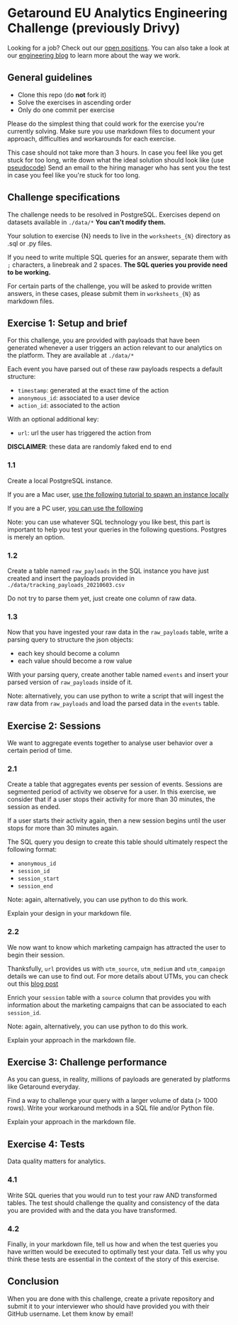# Getaround EU Analytics Engineering Challenge (previously Drivy)

Looking for a job? Check out our [open positions](https://www.welcometothejungle.com/en/companies/getaround/jobs).
You can also take a look at our [engineering blog](https://getaround.tech/) to learn more about the way we work.


## General guidelines

- Clone this repo (do **not** fork it)
- Solve the exercises in  ascending order
- Only do one commit per exercise

Please do the simplest thing that could work for the exercise you're currently solving.
Make sure you use markdown files to document your approach, difficulties and workarounds for each exercise.

This case should not take more than 3 hours.
In case you feel like you get stuck for too long, write down what the ideal solution should look like (use [pseudocode](https://en.wikipedia.org/wiki/Pseudocode))
Send an email to the hiring manager who has sent you the test in case you feel like you're stuck for too long.


## Challenge specifications

The challenge needs to be resolved in PostgreSQL.
Exercises depend on datasets available in `./data/*`
**You can't modify them.**

Your solution to exercise {N} needs to live in the `worksheets_{N}` directory as .sql or .py files. 

If you need to write multiple SQL queries for an answer, separate them with `;` characters, a linebreak and 2 spaces.
**The SQL queries you provide need to be working.**

For certain parts of the challenge, you will be asked to provide written answers, in these cases, please submit them in `worksheets_{N}` as markdown files.


## Exercise 1: Setup and brief

For this challenge, you are provided with payloads that have been generated whenever a user triggers an action relevant to our analytics on the platform. They are available at `./data/*`

Each event you have parsed out of these raw payloads respects a default structure:
- `timestamp`: generated at the exact time of the action
- `anonymous_id`: associated to a user device
- `action_id`: associated to the action

With an optional additional key:
- `url`: url the user has triggered the action from

**DISCLAIMER**: these data are randomly faked end to end

### 1.1

Create a local PostgreSQL instance. 

If you are a Mac user, [use the following tutorial to spawn an instance locally](https://www.codementor.io/@engineerapart/getting-started-with-postgresql-on-mac-osx-are8jcopb)

If you  are a PC user, [you can use the following](https://www.microfocus.com/documentation/idol/IDOL_12_0/MediaServer/Guides/html/English/Content/Getting_Started/Configure/_TRN_Set_up_PostgreSQL.htm)

Note: you can use whatever SQL technology you like best, this part is important to help you test your queries in the following questions. Postgres is merely an option.

### 1.2

Create a table named `raw_payloads` in the SQL instance you have just created and insert the payloads provided in `./data/tracking_payloads_20210603.csv`

Do not try to parse them yet, just create one column of raw data.

### 1.3

Now that you have ingested your raw data in the `raw_payloads` table, write a parsing query to structure the json objects: 
- each key should become a column
- each value should become a row value

With your parsing query, create another table named `events` and insert your parsed version of `raw_payloads` inside of it.

Note: alternatively, you can use python to write a script that will ingest the raw data from `raw_payloads` and load the parsed data in the `events` table.


## Exercise 2: Sessions

We want to aggregate events together to analyse user behavior over a certain period of time.

### 2.1 

Create a table that aggregates events per session of events. Sessions are segmented period of activity we observe for a user. In this exercise, we consider that if a user stops their activity for more than 30 minutes, the session as ended. 

If a user starts their activity again, then a new session begins until the user stops for more than 30 minutes again.

The SQL query you design to create this table should ultimately respect the following format:
- `anonymous_id`
- `session_id`
- `session_start`
- `session_end`

Note: again, alternatively, you can use python to do this work.

Explain your design in your markdown file.

### 2.2 

We now want to know which marketing campaign has attracted the user to begin their session. 

Thanksfully, `url` provides us with `utm_source`, `utm_medium` and `utm_campaign` details we can use to find out. 
For more details about UTMs, you can check out this [blog post](https://buffer.com/library/utm-guide/)

Enrich your `session` table with a `source` column that provides you with information about the marketing campaigns that can be associated to each `session_id`.

Note: again, alternatively, you can use python to do this work.

Explain your approach in the markdown file.

## Exercise 3: Challenge performance

As you can guess, in reality, millions of payloads are generated by platforms like Getaround everyday.

Find a way to challenge your query with a larger volume of data (> 1000 rows). 
Write your workaround methods in a SQL file and/or Python file.

Explain your approach in the markdown file.


## Exercise 4: Tests

Data quality matters for analytics.

### 4.1 

Write SQL queries that you would run to test your raw AND transformed tables.
The test should challenge the quality and consistency of the data you are provided with and the data you have transformed.

### 4.2

Finally, in your markdown file, tell us how and when the test queries you have written would be executed to optimally test your data. Tell us why you think these tests are essential in the context of the story of this exercise.


## Conclusion

When you are done with this challenge, create a private repository and submit it to your interviewer who should have provided you with their GitHub username. Let them know by email!
